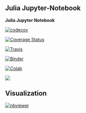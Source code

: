 ## Julia Jupyter-Notebook

**Julia Jupyter Notebook**

[![codecov](https://codecov.io/gh/LaGuer/Jupyt-Nb/branch/master/graph/badge.svg)](https://codecov.io/gh/LaGuer/Jupyt-Nb)

[![Coverage Status](https://coveralls.io/repos/github/LaGuer/Jupyt-Nb/badge.svg?branch=master)](https://coveralls.io/github/LaGuer/Jupyt-Nb?branch=master)

[![Travis](https://travis-ci.org/LaGuer/Jupyt-Nb.svg?branch=master)](https://travis-ci.org/LaGuer/Jupyt-Nb)

[![Binder](https://mybinder.org/badge_logo.svg)](https://mybinder.org/v2/gh/LaGuer/Jupyt-Nb/master)

[![Colab](https://colab.research.google.com/assets/colab-badge.svg)](https://colab.research.google.com/github/LaGuer/Jupyt-Nb/blob/master/Julia%20Jupiter-Notebook%20Constants%20in%20Cosmology.ipynb)

<a href="https://notebooks.azure.com/import/gh/laguer/Jupyt-Nb"><img src="https://notebooks.azure.com/launch.png" /></a>


Visualization
-------------

[![nbviewer](https://img.shields.io/badge/view%20on-nbviewer-brightgreen.svg)](https://nbviewer.jupyter.org/github/LaGuer/Jupyt-Nb/blob/master/Julia%20Jupiter-Notebook%20Constants%20in%20Cosmology.ipynb)



